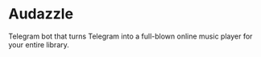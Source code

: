# Audazzle
Telegram bot that turns Telegram into a full-blown online music player for your entire library.
